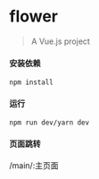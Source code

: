 # flower

> A Vue.js project
#### 安装依赖
```
npm install
```
#### 运行
```
npm run dev/yarn dev
```
#### 页面跳转
/main/:主页面

